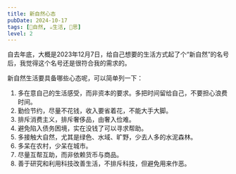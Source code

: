 ```yaml
---
title: 新自然心态
pubDate: 2024-10-17
tags: [🌳自然, ☕️生活, 🤔思]
level: 2
---
```


自去年底，大概是2023年12月7日，给自己想要的生活方式起了个“新自然”的名号后，我觉得这个名号还是很符合我的需求的。

新自然生活要具备哪些心态呢，可以简单列一下：

1. 多在意自己的生活感受，而非资本的要求。多把时间留给自己，不要担心浪费时间。
2. 勤俭节约，尽量不花钱，收入要省着花，不能大手大脚。
3. 排斥消费主义，排斥奢侈品，由奢入俭难。
4. 避免陷入债务困境，实在没钱了可以寻求帮助。
5. 多接触大自然，尤其是绿色、水域、旷野，少去人多的水泥森林。
6. 多呆在农村，少呆在城市。
7. 尽量互帮互助，而非依赖货币与商品。
8. 善于研究和利用科技改善生活，不排斥科技，但避免用来作恶。
